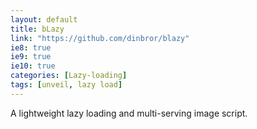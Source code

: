 ```yaml
---
layout: default
title: bLazy
link: "https://github.com/dinbror/blazy"
ie8: true
ie9: true
ie10: true
categories: [Lazy-loading]
tags: [unveil, lazy load]
---
```

A lightweight lazy loading and multi-serving image script.
